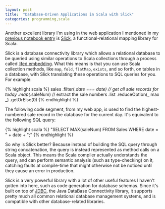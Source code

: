 ```yaml
---
layout: post
title:  "Database-Driven Applications in Scala with Slick"
categories: programming,scala
---
```


Another excellent library I'm using in the web application I mentioned in my [previous notebook entry](http://hawkweisman.me/notebook/programming,scala,ideas/2015/02/18/web-apps-in-scala/) is [Slick](http://slick.typesafe.com), a functional-relational mapping library for Scala.

Slick is a database connectivity library which allows a relational database to be queried using similar operations to Scala collections through a process called [lifed embedding](http://slick.typesafe.com/doc/3.0.0-M1/introduction.html#index-6). What this means is that you can use Scala collection methods, like `map`, `fold`, `flatMap`, `exists`, and so forth, on tables in a database, with Slick translating these operations to SQL queries for you. For example:

{% highlight scala %}
sales
  .filter(_.date === date) // get all sale records for today
  .map(_.saleNum) // extract the sale numbers
  .list
  .reduceOption(_ max _)
  .getOrElse(0)
{% endhighlight %}

The following code segment, from my web app, is used to find the highest-numbered sale record in the database for the current day. It's equivalent to the following SQL query:

{% highlight scala %}
"SELECT MAX(saleNum) FROM Sales WHERE date = " + date + ";"
{% endhighlight %}

So why is Slick better? Because instead of building the SQL query through string concatenation, the query is instead represented as method calls on a Scala object. This means the Scala compiler actually understands the query, and can perform semantic analysis (such as type-checking) on it, catching faults at compile-time that might otherwise not be noticed until they cause an error in production.

Slick is a very powerful library with a lot of other useful features I haven't gotten into here, such as code generation for database schemas. Since it's built on top of [JDBC](http://www.oracle.com/technetwork/java/javase/jdbc/index.html), the Java DataBase Connectivity library, it supports pretty much all common relational database management systems, and is compatible with other database-related libraries.